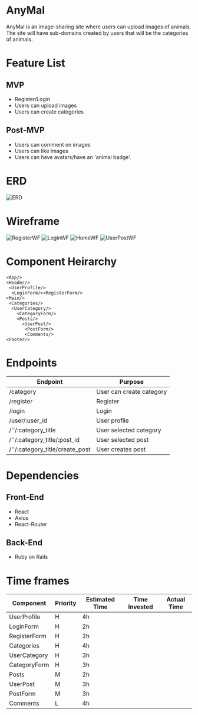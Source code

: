 # AnyMal

AnyMal is an image-sharing site where users can upload images of animals. The site will have sub-domains created by users that will be the categories of animals.
# Feature List
## MVP
* Register/Login
* Users can upload images
* Users can create categories

## Post-MVP

* Users can comment on images
* Users can like images
* Users can have avatars/have an 'animal badge'.

# ERD
![ERD](https://res.cloudinary.com/v3rymatt/image/upload/v1575327562/Project%20wireframes/AnyMal/AnyMal_ERD_r9sv7d.png)
# Wireframe
![RegisterWF](https://res.cloudinary.com/v3rymatt/image/upload/v1575304562/Project%20wireframes/AnyMal/AnyMal_register_vrimxq.png)
![LoginWF](https://res.cloudinary.com/v3rymatt/image/upload/v1575304564/Project%20wireframes/AnyMal/AnyMal_login_kpamjc.png)
![HomeWF](https://res.cloudinary.com/v3rymatt/image/upload/v1575305499/Project%20wireframes/AnyMal/AnyMal_home_xxygxh.png)
![UserPostWF](https://res.cloudinary.com/v3rymatt/image/upload/v1575304560/Project%20wireframes/AnyMal/AnyMal_single_post_leyi1i.png)
# Component Heirarchy

	<App/>
 	<Header/>
   	 <UserProfile/>
      <LoginForm/><RegisterForm/>
 	<Main/>
  	 <Categories/>
   	  <UserCategory/>
   	    <CategoryForm/>
        <Posts/>
          <UserPost/>
           <PostForm/>
           <Comments/>
 	<Footer/>
# Endpoints


| Endpoint                          | Purpose                  |
| --------------------------------- | -------------------------|
| /category                         | User can create category |
| /register                         | Register                 |
| /login                            | Login                    |
| /user/:user_id                    | User profile             |
| /''/:category_title               | User selected category   |
| /''/:category\_title/:post_id     | User selected post       |
| /''/:category\_title/create_post  | User creates post        |
 
# Dependencies

## Front-End

* React
* Axios
* React-Router

## Back-End
* Ruby on Rails

# Time frames

|   Component   | Priority | Estimated Time | Time Invested | Actual Time |
| ------------- | -------- | -------------- | ------------- |------------ |
| UserProfile   | H        |  4h
| LoginForm     | H        |  2h
| RegisterForm  | H        |  2h  
| Categories    | H        |  4h
| UserCategory  | H        |  3h
| CategoryForm  | H        |  3h
| Posts         | M        |  2h
| UserPost      | M        |  3h
| PostForm      | M        |  3h
| Comments      | L        |  4h
